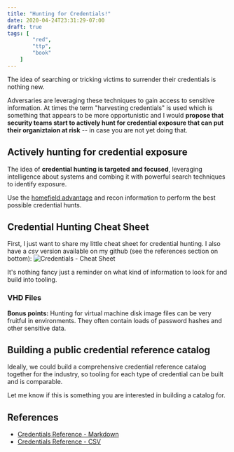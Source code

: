 ```yaml
---
title: "Hunting for Credentials!"
date: 2020-04-24T23:31:29-07:00
draft: true
tags: [
        "red",
        "ttp",
        "book"
    ]
---
```


The idea of searching or tricking victims to surrender their credentials is nothing new. 

Adversaries are leveraging these techniques to gain access to sensitive information. At times the term "harvesting credentials" is used which is something that appears to be more opportunistic and I would **propose that security teams start to actively hunt for credential exposure that can put their organiztaion at risk** -- in case you are not yet doing that.

## Actively hunting for credential exposure

The idea of **credential hunting is targeted and focused**, leveraging intelligence about systems and combing it with powerful search techniques to identify exposure. 

Use the [homefield advantage](https://wunderwuzzi23.github.io/blog/posts/homefield-advantage/) and recon information to perform the best possible credential hunts. 


## Credential Hunting Cheat Sheet

First, I just want to share my little cheat sheet for credential hunting. I also have a *csv* version available on my github (see the references section on bottom): 
![Credentials - Cheat Sheet](/blog/images/2020/hunting-for-credentials-cheat-sheet.png)

It's nothing fancy just a reminder on what kind of information to look for and build into tooling. 

### VHD Files

**Bonus points:** Hunting for virtual machine disk image files can be very fruitful in environments. They often contain loads of password hashes and other sensitive data. 

## Building a public credential reference catalog
Ideally, we could build a comprehensive credential reference catalog together for the industry, so tooling for each type of credential can be built and is comparable.

Let me know if this is something you are interested in building a catalog for.


## References
* [Credentials Reference - Markdown](https://github.com/wunderwuzzi23/scratch/blob/master/creds.md)
* [Credentials Reference - CSV](https://github.com/wunderwuzzi23/scratch/blob/master/creds.csv)
